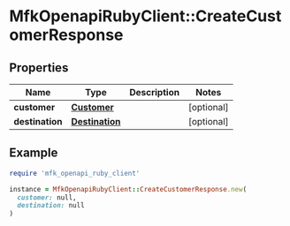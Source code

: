 # MfkOpenapiRubyClient::CreateCustomerResponse

## Properties

| Name | Type | Description | Notes |
| ---- | ---- | ----------- | ----- |
| **customer** | [**Customer**](Customer.md) |  | [optional] |
| **destination** | [**Destination**](Destination.md) |  | [optional] |

## Example

```ruby
require 'mfk_openapi_ruby_client'

instance = MfkOpenapiRubyClient::CreateCustomerResponse.new(
  customer: null,
  destination: null
)
```

